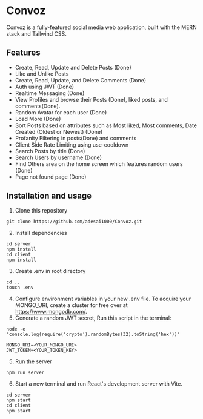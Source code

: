 # Convoz
Convoz is a fully-featured social media web application, built with the MERN stack and Tailwind CSS.  

## Features
- Create, Read, Update and Delete Posts (Done)
- Like and Unlike Posts
- Create, Read, Update, and Delete Comments (Done)
- Auth using JWT (Done)
- Realtime Messaging (Done)
- View Profiles and browse their Posts (Done), liked posts, and comments(Done).
- Random Avatar for each user (Done)
- Load More (Done)
- Sort Posts based on attributes such as Most liked, Most comments, Date Created (Oldest or Newest) (Done)
- Profanity Filtering in posts(Done) and comments
- Client Side Rate Limiting using use-cooldown
- Search Posts by title (Done)
- Search Users by username (Done)
- Find Others area on the home screen which features random users (Done)
- Page not found page (Done)
## Installation and usage
1) Clone this repository  
```
git clone https://github.com/adesai1000/Convoz.git
```
2) Install dependencies  
```
cd server
npm install
cd client
npm install
```
3) Create .env in root directory
```
cd ..
touch .env
```
4) Configure environment variables in your new .env file. To acquire your MONGO_URI, create a cluster for free over at https://www.mongodb.com/.
5) Generate a random JWT secret, Run this script in the terminal:
```
node -e "console.log(require('crypto').randomBytes(32).toString('hex'))"
```
```
MONGO_URI=<YOUR_MONGO_URI> 
JWT_TOKEN=<YOUR_TOKEN_KEY>
```
5) Run the server
```
npm run server
```
6) Start a new terminal and run React's development server with Vite.
```
cd server
npm start
cd client
npm start
```
